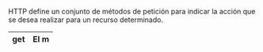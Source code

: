 HTTP define un conjunto de métodos 
de petición para indicar la acción que se desea realizar para un recurso determinado. 


| get | El m | 
| --- | --- |
